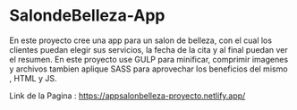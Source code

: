 # SalondeBelleza-App

En este proyecto cree una app para un salon de belleza, con el cual los clientes puedan elegir sus servicios, la fecha de la cita y al final puedan ver el resumen.
En este proyecto use GULP para minificar, comprimir imagenes y archivos tambien aplique SASS para aprovechar los beneficios del mismo , HTML y JS.

Link de la Pagina : https://appsalonbelleza-proyecto.netlify.app/
